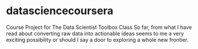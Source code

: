 # datasciencecoursera
Course Project for The Data Scientist Toolbox Class
So far, from what I have read about converting raw data into actionable ideas seems to me
a very exciting possibility or should I say a door to exploring a whole new frontier.
